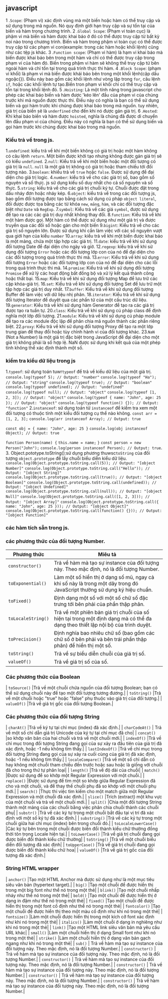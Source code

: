 ## javascript
1 .`Scope`: (Phạm vi) xác định vùng mà một biến hoặc hàm có thể truy cập và sử dụng trong mã nguồn. Nó quy định giới hạn truy cập và sự tồn tại của biến và hàm trong chương trình.
2 .`Global Scope`: (Phạm vi toàn cục) là phậm vi mà biến và hàm được khai báo ở đó có thể được truy cập từ bất kỳ noi nào trong chương trình. Biến và hàm trong phậm vi toàn cục có thể được truy cập từ các phạm vi con(example: trong các hàm hoặc khối lệnh) cũng như các tệp js khác.
3 .`Function scope`: (Phạm vi hàm) là hạm vi khai báo mà biến được khai báo bên trong một hàm và chỉ có thể được truy cập trong phạm vi của hàm đó. Biến trong phậm vi hàm sẽ không thể truy cập từ bên ngoài hàm và chỉ tồn tại trong quá trình thực thi hàm.
4 .`Block Scope`: (phạm vi khối) là phạm vi mà biến được khái báo bên trong một khối lệnh(cặp dấu ngoặc{}). Điều này bao gồm các khối lệnh như vòng lặp trong `for`, câu lệnh `if`, hoặc các khối lệnh tự tạo.Biến tron phạm vi khối chỉ có thể truy cập và tồn tại trong khối lệnh đó.
5 .`Hoisting`: Là một tính năng trong javascript cho phép các khai báo biến và hàm được 'kéo lên' đầu của phạm vi của chúng trước khi mã nguồn được thực thi. Điều này có nghĩa là bạn có thể sử dụng biến và gọi hàm trước khi chúng được khai báo trong mã nguồn. tuy nhiên, giá trị của biến sẽ là `underfined` cho đến khi nó được gán giá trị.
6 .`Hosted`: Khi khai báo biến và hàm được `hoisted`, nghĩa là chúng đã được di chuyển lên đầu phạm vi của chúng. Điều này có nghĩa là bạn có thể sử dụng biến và gọi hàm trước khi chúng được khai báo trong mã nguồn.
### Kiểu trả về trong js.
1.`undefined`: kiểu trả về khi một biến không có giá trị hoặc một hàm không có câu lệnh `return`. Một biến được khởi tạo nhưng không được gán giá trị sẽ có kiểu `undefined`.
2.`null`: Kiểu trả về khi một biến hoặc một đối tượng có giá trị là `null`. `null` là một giá trị không có giá trị hoặc tham chiếu tới đối tượng nào.
3.`boolean`: khiểu trả về `true` hoặc `false`. Được sử dụng để đại diện cho giá trị logic.
4.`number`: kiểu trả về cho các giá trị số, bao gồm số nguyên và số thực. js sử dụng kiếu số duy nhất cho cả số nguyên và số thực.
5.`string`: kiếu trả về cho các giá trị chuỗi ký tự. Chuỗi được đặt trong dấu nháy đơn hoặc nháy kép.
6.`object`: kiểu trả về trong các đối tượng js, bao gồm đối tượng được tạo bằng cách sử dụng cú pháp `object literal`, đối được được tọa bằng các từ khóa `new`, `mảng`, `hàm`, và các đối tượng đặc biệt như `Date` và `RegExp`.
7.`symbol`: Kiểu trả về các giá `symbol`, được sử dụng để tạo ra các các giá trị duy nhất không thay đổi.
8.`function`: Kiểu trả về khi một hàm được gọi. Một hàm có thể được sử dụng như một giá trị và được truyền qua các đối số hoặc gán cho một biến
9.`bigint`: Kiểu trả về cho các giá trị số nguyên lớn. Được sử dụng khi cần làm việc với các số nguyên vượt qua giới hạn của kiểu `number`
10.`array`: kiểu trả về khi một biến được khai báo là một mảng, chứa một tập hợp các giá trị.
11.`date`: kiểu trả về khi sử dụng đối tượng Date để đại diện cho ngày và giờ.
12.`regexp`: kiểu trả về khi sử dụng đối tượng `Error` hoặc các đối tượng lớp con của nó để đại diện cho các đối tượng trong quá trình thực thi mã.
13.`error`: Kiểu trả về khi sử dụng đối tượng `Error` hoặc các đối tượng lớp con của nó để đại diện cho các lỗi trong quá trình thực thi mã.
14.`promise`: Kiểu trả về khi sử dụng đối tượng `Promise` để xử lý các hoạt động bất đồng bộ và xử lý kết quả thành công hoặc thất bại.
15.`map`: Kiểu trả về khi sử dụng đối tượng Map để lưu trữ các cặp khóa-giá trị.
16.`set`: Kiểu trả về khi sử dụng đối tượng Set để lưu trữ một tập hợp các giá trị duy nhất.
17.`buffer`: Kiểu trả về khi sử dụng đối tượng Buffer để làm việc với dữ liệu nhị phân.
18.`iterator`: Kiểu trả về khi sử dụng đối tượng Iterator để duyệt qua các phần tử của một cấu trúc dữ liệu.
19.`generator`: Kiểu trả về khi sử dụng hàm Generator để tạo ra các giá trị được tạo ra tuần tự.
20.`class`: Kiểu trả về khi sử dụng cú pháp class để định nghĩa một lớp đối tượng.
21.`module`: Kiểu trả về khi sử dụng cú pháp module để tạo ra các module độc lập để phân chia mã nguồn thành các phần riêng biệt.
22.`proxy`: Kiểu trả về khi sử dụng đối tượng Proxy để tạo ra một lớp trung gian để thay đổi hoặc tùy chỉnh hành vi của đối tượng khác.
23.`NaN` (Not a Number) là một giá trị đặc biệt trong JavaScript để đại diện cho một giá trị không phải là số hợp lệ. NaN được sử dụng khi kết quả của một phép tính không thể xác định thành một số.
### kiểm tra kiểu dữ liệu trong js
1.`typeof`: sử dụng toán tuwr`typeof` để trả về kiểu dữ liệu của một giá trị.
`console.log(typeof 5); // Output: "number"`
`console.log(typeof "Ha"); // Output: "string"`
`console.log(typeof true); // Output: "boolean"`
`console.log(typeof undefined); // Output: "undefined"`
`console.log(typeof null); // Output: "object"`
`console.log(typeof [1, 2, 3]); // Output: "object"`
`console.log(typeof { name: "John", age: 25 }); // Output: "object"`
`console.log(typeof function() {}); // Output: "function"`
2.`instanceof`: sử dụng toán tử `instanceof` để kiểm tra xem một đối tượng có thuộc tính một kiểu đối tượng cụ thể nào không.
`const arr = [1, 2, 3];`
`console.log(arr instanceof Array); // Output: true`

`const obj = { name: "John", age: 25 }`
`console.log(obj instanceof Object); // Output: true`

`function Person(name) {`
  `this.name = name;`
`}`
`const person = new Person("John");`
`console.log(person instanceof Person); // Output: true`.
3. Object.pototype.toString():sử dụng phương thuwsc`toString` của đối tượng `object.prototype` để lấy chuỗi biểu diễn kiểu dữ liệu.
`console.log(Object.prototype.toString.call(5)); // Output: "[object Number]"`
`console.log(Object.prototype.toString.call("Hello")); // Output: "[object String]"`
`console.log(Object.prototype.toString.call(true)); // Output: "[object Boolean]"`
`console.log(Object.prototype.toString.call(undefined)); // Output: "[object Undefined]"`
`console.log(Object.prototype.toString.call(null)); // Output: "[object Null]"`
`console.log(Object.prototype.toString.call([1, 2, 3])); // Output: "[object Array]"`
`console.log(Object.prototype.toString.call({ name: "John", age: 25 })); // Output: "[object Object]"`
`console.log(Object.prototype.toString.call(function() {})); // Output: "[object Function]"`
### các hàm tích sẵn trong js.

### các phương thức của đối tượng Number.
| Phương thức | Miêu tả |
| ---- | --------------- | 
| `constructor()`  | Trả về hàm mà tạo sự instance của đối tượng này. Theo mặc định, nó là đối tượng Number.|
|  `toExponential()` | 	Làm một số hiển thị ở dạng số mũ, ngay cả khi số này là trong một dãy trong đó JavaScript thường sử dụng ký hiệu chuẩn.|
|  `toFixed()` |Định dạng một số với một số chữ số đặc trưng tới bên phải của phần thập phân.|
|  `toLocaleString()` |	Trả về một phiên bản giá trị chuỗi của số hiện tại trong một định dạng mà có thể đa dạng theo thiết lập nội bộ của trình duyệt.|
|  `toPrecision()` |Định nghĩa bao nhiêu chữ số (bao gồm các chữ số ở bên phải và bên trái phần thập phân) để hiển thị một số.|
|  `toString()` |Trả về sự biểu diễn chuỗi của giá trị số.|
|  `valueOf()` |Trả về giá trị số của số.|
### Các phương thức của Boolean
|  `toSource()` |Trả về một chuỗi chứa nguồn của đối tượng Boolean; bạn có thể sử dụng chuỗi này để tạo một đối tượng tương đương.|
|  `toString()` |Trả về một chuỗi hoặc "true" hoặc "false" phụ thuộc vào giá trị của đối tượng.|
|  `valueOf()` |Trả về giá trị gốc của đối tượng Boolean.|
### Các phương thức của đối tượng String
|  `charAt()` |Trả về ký tự tại chỉ mục (index) đã xác định.|
|  `charCodeAt()` |	Trả về một số chỉ dẫn giá trị Unicode của ký tự tại chỉ mục đã cho|
|  `concat()` |so khớp văn bản của hai chuỗi và trả về một chuỗi mới.|
|  `indexOf()` |Trả về chỉ mục trong đối tượng String đang gọi của sự xảy ra đầu tiên của giá trị đã xác định, hoặc -1 nếu không tìm thấy.|
|  `lastIndexOf()` |Trả về chỉ mục trong đối tượng String đang gọi của sự xảy ra cuối cùng của giá trị đã xác định, hoặc -1 nếu không tìm thấy.|
|  `localeCompare()` |Trả về một số chỉ dẫn có hay không một chuỗi tham chiếu đến trước hoặc sau hoặc là giống với chuỗi đã cho trong thứ tự phân loại|
|  `length()` |Trả về độ dài của chuỗi|
|  `match()` |Được sử dụng để so khớp một Regular Expression với một chuỗi.|
|  `replace()` |Được sử dụng để tìm một so khớp giữa Regular Expression đã cho và một chuỗi, và để thay thế chuỗi phụ đã so khớp với một chuỗi phụ mới.|
|  `search()` |Thực thi việc tìm kiếm cho một match giữa một Regular Expression và một chuỗi đã xác định.|
|  `slice()` |Trích (extract) một khu vực của một chuỗi và trả về một chuỗi mới.|
|  `split()` |Chia một đối tượng String thành một mảng của các chuỗi bằng việc phân chia chuỗi thành các chuỗi phụ|
|  `substr()` |Trả về các ký tự trong một chuỗi bắt đầu tại vị trí đã xác định với một số ký tự đã xác định.|
|  `substring()` |Trả về các ký tự trong một chuỗi giữa hai chỉ mục (index) bên trong chuỗi đó.|
|  `toLocaleLowerCase()` |Các ký tự bên trong một chuỗi được biến đổi thành kiểu chữ thường đồng thời tôn trọng Locale hiện tại.|
|  `toLowerCase()` |Trả về giá trị chuỗi đang gọi được biến đổi thành kiểu chữ thường|
|  `toString()` |Trả về một chuỗi biểu diễn đối tượng đã xác định|
|  `toUpperCase()` |Trả về giá trị chuỗi đang gọi được biến đổi thành kiểu chữ hoa|
|  `valueOf()` |Trả về giá trị gốc của đối tượng đã xác định.|
### String HTML wrapper
|  `anchor()` |Tạo một HTML Anchor mà được sử dụng như là một mục tiêu siêu văn bản (hypertext target).|
|  `big()` |Tạo một chuỗi để được hiển thị trong một big font như thể nó trong một thẻ|
| `blink()`  |Tạo một chuỗi nhấp nháy như thể nó trong một thẻ|
| `bold()`  |Tạo một chuỗi để được hiển thị ở dạng in đậm như thể nó trong một thẻ|
| `fixed()`  |Tạo một chuỗi để được hiển thị trong một font cố định như thể nó trong một thẻ|
| `fontcolor()`  |Tạo một chuỗi để được hiển thị theo một màu cố định như khi nó trong một thẻ|
| `fontsize()`  |Làm một chuỗi được hiển thị trong một kích cỡ font xác định như khi nó trong một thẻ|
| `italics()`  |Làm một chuỗi ở dạng in nghiêng như khi nó trong một thẻ|
| `link()`  |Tạo một HTML link siêu văn bản mà yêu cầu URL khác|
| `small()`  |Làm một chuỗi hiển thị ở dạng Small font như khi nó trong một thẻ|
| `strike()`  |Làm một chuỗi hiển thị ở dạng văn bản gạch ngang như khi nó trong một thẻ|
| `sub()`  | Trả về hàm mà tạo sự instance của đối tượng này. Theo mặc định, nó là đối tượng Number.|
| `constructor()`  | Trả về hàm mà tạo sự instance của đối tượng này. Theo mặc định, nó là đối tượng Number.|
| `constructor()`  | Trả về hàm mà tạo sự instance của đối tượng này. Theo mặc định, nó là đối tượng Number.|
| `constructor()`  | Trả về hàm mà tạo sự instance của đối tượng này. Theo mặc định, nó là đối tượng Number.|
| `constructor()`  | Trả về hàm mà tạo sự instance của đối tượng này. Theo mặc định, nó là đối tượng Number.|
| `constructor()`  | Trả về hàm mà tạo sự instance của đối tượng này. Theo mặc định, nó là đối tượng Number.|


